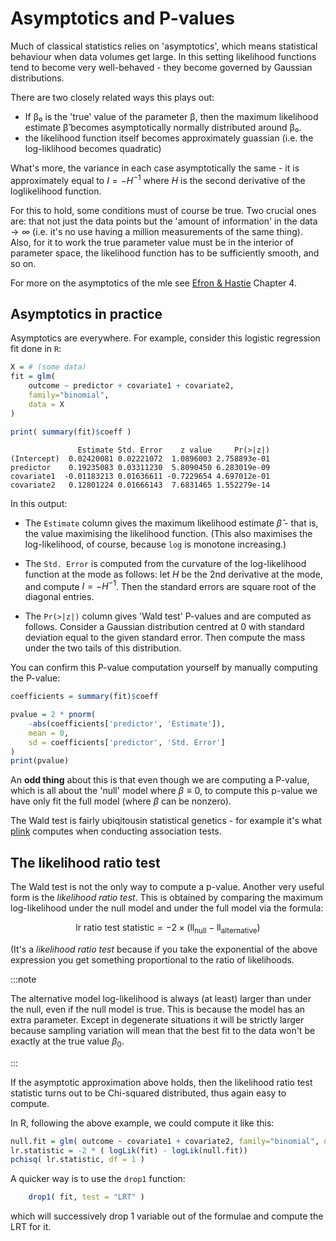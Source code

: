 # Asymptotics and  P-values

Much of classical statistics relies on 'asymptotics', which means statistical behaviour when data
volumes get large. In this setting likelihood functions tend to become very well-behaved - they
become governed by Gaussian distributions.

There are two closely related ways this plays out:

- If β₀ is the 'true' value of the parameter β, then the maximum likelihood estimate β̂ becomes asymptotically normally distributed around β₀.
- the likelihood function itself becomes approximately guassian (i.e. the log-liklihood becomes quadratic)

What's more, the variance in each case asymptotically the same - it is approximately equal to $I =
-H^{-1}$ where $H$ is the second derivative of the loglikelihood function.

For this to hold, some conditions must of course be true. Two crucial ones are: that not just the
data points but the 'amount of information' in the data $\rightarrow \infty$ (i.e. it's no use
having a million measurements of the same thing). Also, for it to work the true parameter value
must be in the interior of parameter space, the likelihood function has to be sufficiently smooth,
and so on.

For more on the asymptotics of the mle see [Efron & Hastie](https://web.stanford.edu/~hastie/CASI_files/PDF/casi.pdf) Chapter 4.

## Asymptotics in practice

Asymptotics are everywhere. For example, consider this logistic regression fit done in `R`:

```R
X = # (some data)
fit = glm(
	outcome ~ predictor + covariate1 + covariate2,
	family="binomial",
	data = X
)

print( summary(fit)$coeff )
```
		
		
                   Estimate Std. Error    z value     Pr(>|z|)
    (Intercept)  0.02420081 0.02221072  1.0896003 2.758893e-01
    predictor    0.19235083 0.03311230  5.8090450 6.283019e-09
    covariate1  -0.01183213 0.01636611 -0.7229654 4.697012e-01
    covariate2   0.12801224 0.01666143  7.6831465 1.552279e-14

In this output:

* The `Estimate` column gives the maximum likelihood estimate $\hat{\beta}$ - that is, the value
  maximising the likelihood function. (This also maximises the log-likelihood, of course, because
  `log` is monotone increasing.)

* The `Std. Error` is computed from the curvature of the log-likelihood function at the mode as
  follows: let $H$ be the 2nd derivative at the mode, and compute $I=-H^{-1}$. Then the standard
  errors are square root of the diagonal entries.

* The `Pr(>|z|)` column gives 'Wald test' P-values and are computed as follows. Consider a Gaussian
  distribution centred at 0 with standard deviation equal to the given standard error. Then compute
  the mass under the two tails of this distribution.


You can confirm this P-value computation yourself by manually computing the P-value:

```R
coefficients = summary(fit)$coeff

pvalue = 2 * pnorm(
	-abs(coefficients['predictor', 'Estimate']),
	mean = 0,
	sd = coefficients['predictor', 'Std. Error']
)
print(pvalue)
```

An **odd thing** about this is that even though we are computing a P-value, which is all about the
'null' model where $\beta \equiv 0$, to compute this p-value we have only fit the full model (where
$\beta$ can be nonzero).

The Wald test is fairly ubiqitousin statistical genetics - for example it's what
[plink](https://www.cog-genomics.org/plink/) computes when conducting association tests.

## The likelihood ratio test

The Wald test is not the only way to compute a p-value. Another very useful form is the *likelihood
ratio test*. This is obtained by comparing the maximum log-likelihood under the null model and
under the full model via the formula:

$$
\text{lr ratio test statistic} = -2 \times \left( \text{ll}_{\text{null}} - \text{ll}_{\text{alternative}} \right)
$$

(It's a *likelihood ratio test* because if you take the exponential of the above expression you get
something proportional to the ratio of likelihoods. 

:::note

The alternative model log-likelihood is always (at least) larger than under the null, even if the
null model is true. This is because the model has an extra parameter. Except in degenerate
situations it will be strictly larger because sampling variation will mean that the best fit to the
data won't be exactly at the true value $\beta_0$.

:::

If the asymptotic approximation above holds, then the likelihood ratio test statistic turns out to
be Chi-squared distributed, thus again easy to compute. 

In R, following the above example, we could compute it like this:

```R
null.fit = glm( outcome ~ covariate1 + covariate2, family="binomial", data = X )
lr.statistic = -2 * ( logLik(fit) - logLik(null.fit))
pchisq( lr.statistic, df = 1 )
```

A quicker way is to use the `drop1` function:
```R
    drop1( fit, test = "LRT" )
```
which will successively drop 1 variable out of the formulae and compute the LRT for it.


